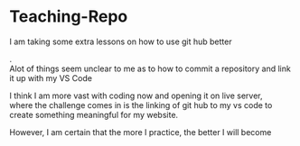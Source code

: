 # Teaching-Repo
<p>I am taking some extra lessons on how to use git hub better </p>.<br>
Alot of things seem unclear to me as to how to commit a repository and link it up with my VS Code<br>
<p> I think I am more vast with coding now and opening it on live server,<br>
  where the challenge comes in is the linking of git hub to my vs code to create something meaningful for my website.<br>
  <p>However, I am certain that the more I practice, the better I will become</p>
